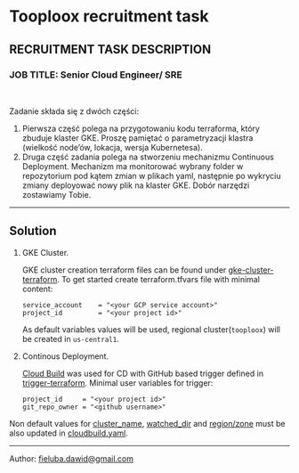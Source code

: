 # Tooploox recruitment task

## RECRUITMENT TASK DESCRIPTION

### **JOB TITLE: Senior Cloud Engineer/ SRE**


<br>

Zadanie składa się z dwóch części:

1. Pierwsza część polega na przygotowaniu kodu terraforma, który zbuduje klaster GKE.
Proszę pamiętać o parametryzacji klastra (wielkość node’ów, lokacja, wersja Kubernetesa).
2. Druga część zadania polega na stworzeniu mechanizmu Continuous Deployment.
Mechanizm ma monitorować wybrany folder w repozytorium pod kątem zmian w plikach yaml, następnie po wykryciu zmiany deployować nowy plik na klaster GKE. Dobór narzędzi zostawiamy Tobie.


---
## Solution
1. GKE Cluster.
    
    GKE cluster creation terraform files can be found under [gke-cluster-terraform](gke-cluster-terraform/). 
    To get started create terraform.tfvars file with minimal content:
    ```
    service_account    = "<your GCP service account>"
    project_id         = "<your project id>"
    ```
    As default variables values will be used, regional cluster(`tooploox`) will be created in `us-central1`. 

2. Continous Deployment.

    [Cloud Build](https://cloud.google.com/cloud-build/docs/overview) was used for CD with GitHub based trigger defined in [trigger-terraform](trigger-terraform/). Minimal user variables for trigger:
    ```
    project_id     = "<your project id>"
    git_repo_owner = "<github username>"
    ```

Non default values for [cluster_name](gke-cluster-terraform/variables.tf), [watched_dir](trigger-terraform/variables.tf) and [region/zone](gke-cluster-terraform/variables.tf) must be also updated in [cloudbuild.yaml](cloudbuild.yaml).

---
Author: fieluba.dawid@gmail.com